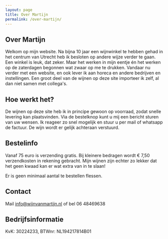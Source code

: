 ```yaml
---
layout: page
title: Over Martijn
permalink: /over-martijn/
---
```


## Over Martijn

Welkom op mijn website. Na bijna 10 jaar een wijnwinkel te hebben gehad in het centrum van Utrecht heb ik besloten op andere wijze verder te gaan. Een winkel is leuk, dat zeker. Maar het werken in mijn eentje én het werken op de zaterdagen begonnen wat zwaar op me te drukken. Vandaar nu verder met een website, en ook lever ik aan horeca en andere bedrijven en instellingen. Een groot deel van de wijnen op deze site importeer ik zelf, al dan niet samen met collega's.

## Hoe werkt het?

De wijnen op deze site heb ik in principe gewoon op voorraad, zodat snelle levering kan plaatsvinden. Via de bestelknop kunt u mij een bericht sturen van uw wensen. Ik reageer zo snel mogelijk en stuur u per mail of whatsapp de factuur. De wijn wordt er gelijk achteraan verstuurd.

## Bestelinfo

Vanaf 75 euro is verzending gratis. Bij kleinere bedragen wordt € 7,50 verzendkosten in rekening gebracht. Mijn wijnen zijn echter zo lekker dat het geen kwaad kan er wat extra van in te slaan!

Er is geen minimaal aantal te bestellen flessen.

## Contact

Mail info@wijnvanmartijn.nl of bel 06 48469638

## Bedrijfsinformatie

KvK: 30224233, BTWnr: NL194217814B01
